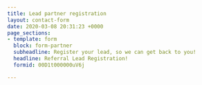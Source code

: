 ```yaml
---
title: Lead partner registration
layout: contact-form
date: 2020-03-08 20:31:23 +0000
page_sections:
- template: form
  block: form-partner
  subheadline: Register your lead, so we can get back to you!
  headline: Referral Lead Registration!
  formid: 00D1t000000uV6j

---
```

